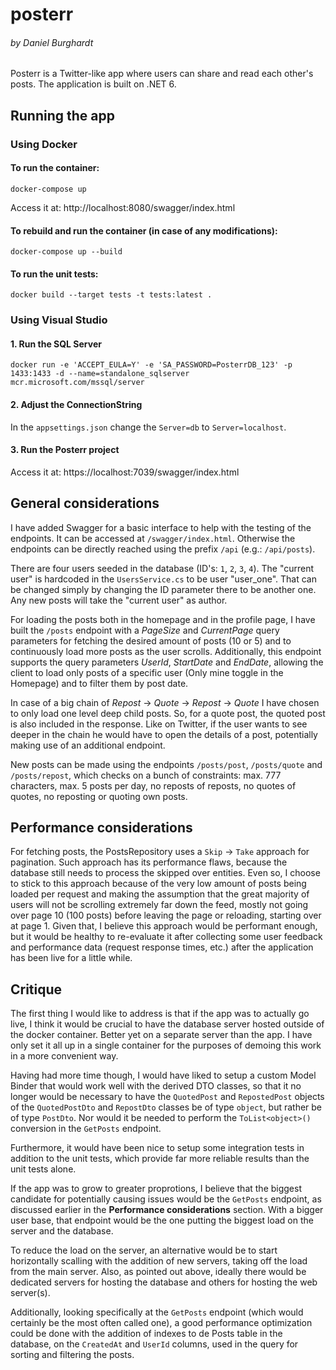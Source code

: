 # posterr
###### by Daniel Burghardt
Posterr is a Twitter-like app where users can share and read each other's posts. The application is built on .NET 6.

## Running the app
### Using Docker
#### To run the container:
`docker-compose up`

Access it at: http://localhost:8080/swagger/index.html

#### To rebuild and run the container (in case of any modifications):
`docker-compose up --build`

#### To run the unit tests:
`docker build --target tests -t tests:latest .`

### Using Visual Studio
#### 1. Run the SQL Server
`docker run -e 'ACCEPT_EULA=Y' -e 'SA_PASSWORD=PosterrDB_123' -p 1433:1433 -d --name=standalone_sqlserver mcr.microsoft.com/mssql/server`
#### 2. Adjust the ConnectionString
In the `appsettings.json` change the `Server=db` to `Server=localhost`.

#### 3. Run the Posterr project
Access it at: https://localhost:7039/swagger/index.html

## General considerations
I have added Swagger for a basic interface to help with the testing of the endpoints. It can be accessed at `/swagger/index.html`. Otherwise the endpoints can be directly reached using the prefix `/api` (e.g.: `/api/posts`).

There are four users seeded in the database (ID's: `1`, `2`, `3`, `4`). The "current user" is hardcoded in the `UsersService.cs` to be user "user_one". That can be changed simply by changing the ID parameter there to be another one. Any new posts will take the "current user" as author.

For loading the posts both in the homepage and in the profile page, I have built the `/posts` endpoint with a *PageSize* and *CurrentPage* query parameters for fetching the desired amount of posts (10 or 5) and to continuously load more posts as the user scrolls. Additionally, this endpoint supports the query parameters *UserId*, *StartDate* and *EndDate*, allowing the client to load only posts of a specific user (Only mine toggle in the Homepage) and to filter them by post date.

In case of a big chain of *Repost* &rarr; *Quote* &rarr; *Repost* &rarr; *Quote* I have chosen to only load one level deep child posts. So, for a quote post, the quoted post is also included in the response. Like on Twitter, if the user wants to see deeper in the chain he would have to open the details of a post, potentially making use of an additional endpoint.

New posts can be made using the endpoints `/posts/post`, `/posts/quote` and `/posts/repost`, which checks on a bunch of constraints: max. 777 characters, max. 5 posts per day, no reposts of reposts, no quotes of quotes, no reposting or quoting own posts.

## Performance considerations
For fetching posts, the PostsRepository uses a `Skip` &rarr; `Take` approach for pagination. Such approach has its performance flaws, because the database still needs to process the skipped over entities. Even so, I choose to stick to this approach because of the very low amount of posts being loaded per request and making the assumption that the great majority of users will not be scrolling extremely far down the feed, mostly not going over page 10 (100 posts) before leaving the page or reloading, starting over at page 1. Given that, I believe this approach would be performant enough, but it would be healthy to re-evaluate it after collecting some user feedback and performance data (request response times, etc.) after the application has been live for a little while.

## Critique
The first thing I would like to address is that if the app was to actually go live, I think it would be crucial to have the database server hosted outside of the docker container. Better yet on a separate server than the app. I have only set it all up in a single container for the purposes of demoing this work in a more convenient way.

Having had more time though, I would have liked to setup a custom Model Binder that would work well with the derived DTO classes, so that it no longer would be necessary to have the `QuotedPost` and `RepostedPost` objects of the `QuotedPostDto` and `RepostDto` classes be of type `object`, but rather be of type `PostDto`. Nor would it be needed to perform the  `ToList<object>()` conversion in the `GetPosts` endpoint.

Furthermore, it would have been nice to setup some integration tests in addition to the unit tests, which provide far more reliable results than the unit tests alone.

If the app was to grow to greater proprotions, I believe that the biggest candidate for potentially causing issues would be the `GetPosts` endpoint, as discussed earlier in the **Performance considerations** section. With a bigger user base, that endpoint would be the one putting the biggest load on the server and the database.

To reduce the load on the server, an alternative would be to start horizontally scalling with the addition of new servers, taking off the load from the main server. Also, as pointed out above, ideally there would be dedicated servers for hosting the database and others for hosting the web server(s).

Additionally, looking specifically at the `GetPosts` endpoint (which would certainly be the most often called one), a good performance optimization could be done with the addition of indexes to de Posts table in the database, on the `CreatedAt` and `UserId` columns, used in the query for sorting and filtering the posts.
